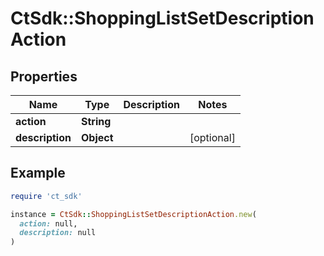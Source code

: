 # CtSdk::ShoppingListSetDescriptionAction

## Properties

| Name | Type | Description | Notes |
| ---- | ---- | ----------- | ----- |
| **action** | **String** |  |  |
| **description** | **Object** |  | [optional] |

## Example

```ruby
require 'ct_sdk'

instance = CtSdk::ShoppingListSetDescriptionAction.new(
  action: null,
  description: null
)
```

